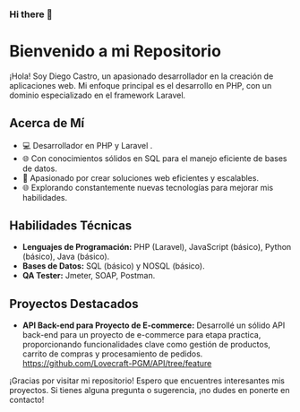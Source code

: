 ### Hi there 👋

# Bienvenido a mi Repositorio

¡Hola! Soy Diego Castro, un apasionado desarrollador  en la creación de aplicaciones web. Mi enfoque principal es el desarrollo en PHP, con un dominio especializado en el framework Laravel.

## Acerca de Mí

- 💻 Desarrollador en PHP y Laravel .
- 🌐 Con conocimientos sólidos en SQL para el manejo eficiente de bases de datos.
- 🚀 Apasionado por crear soluciones web eficientes y escalables.
- 🌐 Explorando constantemente nuevas tecnologías para mejorar mis habilidades.

## Habilidades Técnicas

- **Lenguajes de Programación:** PHP (Laravel), JavaScript (básico), Python (básico), Java (básico).
- **Bases de Datos:** SQL (básico) y NOSQL (básico).
- **QA Tester:** Jmeter, SOAP, Postman.

## Proyectos Destacados

- **API Back-end para Proyecto de E-commerce:**
  Desarrollé un sólido API back-end para un proyecto de e-commerce para etapa practica, proporcionando funcionalidades clave como gestión de productos, carrito de compras y procesamiento de pedidos. https://github.com/Lovecraft-PGM/API/tree/feature
  
¡Gracias por visitar mi repositorio! Espero que encuentres interesantes mis proyectos. Si tienes alguna pregunta o sugerencia, ¡no dudes en ponerte en contacto!




<!--
**Diegofer2004/Diegofer2004** is a ✨ _special_ ✨ repository because its `README.md` (this file) appears on your GitHub profile.

Here are some ideas to get you started:

- 🔭 I’m currently working on ...
- 🌱 I’m currently learning ...
- 👯 I’m looking to collaborate on ...
- 🤔 I’m looking for help with ...
- 💬 Ask me about ...
- 📫 How to reach me: ...
- 😄 Pronouns: ...
- ⚡ Fun fact: ...
-->
